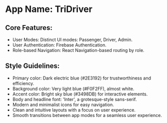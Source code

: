 # **App Name**: TriDriver

## Core Features:

- User Modes: Distinct UI modes: Passenger, Driver, Admin.
- User Authentication: Firebase Authentication.
- Role-based Navigation: React Navigation-based routing by role.

## Style Guidelines:

- Primary color: Dark electric blue (#2E3192) for trustworthiness and efficiency.
- Background color: Very light blue (#F0F2FF), almost white.
- Accent color: Bright sky blue (#3498DB) for interactive elements.
- Body and headline font: 'Inter', a grotesque-style sans-serif.
- Modern and minimalist icons for easy navigation.
- Clean and intuitive layouts with a focus on user experience.
- Smooth transitions between app modes for a seamless user experience.